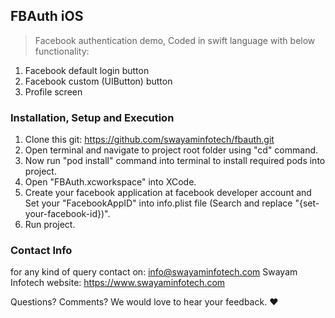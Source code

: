 ## FBAuth iOS
> Facebook authentication demo, Coded in swift language with below functionality:

1. Facebook default login button
2. Facebook custom (UIButton) button
3. Profile screen


### Installation, Setup and Execution

1. Clone this git: https://github.com/swayaminfotech/fbauth.git
2. Open terminal and navigate to project root folder using "cd" command.
3. Now run "pod install" command into terminal to install required pods into project.
4. Open "FBAuth.xcworkspace" into XCode.
5. Create your facebook application at facebook developer account and Set your "FacebookAppID" into info.plist file (Search and replace "{set-your-facebook-id})".
6. Run project.


### Contact Info

for any kind of query contact on: info@swayaminfotech.com
Swayam Infotech website: https://www.swayaminfotech.com

Questions? Comments? We would love to hear your feedback. :heart:
